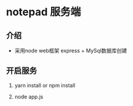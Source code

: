 # notepad 服务端

## 介绍

- 采用node web框架 express + MySql数据库创建

## 开启服务

1. yarn install or npm install

2. node app.js